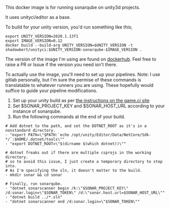 This docker image is for running sonarqube on unity3d projects.

It uses unityci/editor as a base.

To build for your unity version, you'd run something like this;

    export UNITY_VERSION=2020.1.13f1
    export IMAGE_VERSION=0.12
    docker build --build-arg UNITY_VERSION=$UNITY_VERSION -t shadowbert/unityci:$UNITY_VERSION-sonarqube-$IMAGE_VERSION .

The version of the image I'm using are found on [dockerhub](https://hub.docker.com/repository/docker/shadowbert/unityci).
Feel free to raise a PR or Issue if the version you need isn't there.

To actually use the image, you'll need to set up your pipelines.
Note: I use gitlab personally, but I'm sure the permise of these commands is translatable to whatever runners you are using. These hopefully would suffice to guide your pipeline modifications.

1. Set up your unity build as per [the instructions on the game.ci site](https://game.ci/docs/gitlab/getting-started)
2. Set $SONAR_PROJECT_KEY and $SONAR_HOST_URL according to your instance of sonarqube.
3. Run the following commands at the end of your build.

```
# Add dotnet to the path, and set the DOTNET_ROOT as it's in a nonstandard directory.
- "export PATH=\"$PATH:`echo /opt/unity/Editor/Data/NetCore/Sdk-*/`:$HOME/.dotnet/tools\""
- "export DOTNET_ROOT=\"$(dirname $(which dotnet))\""

# dotnet freaks out if there are multiple csprojs in the working directory.
# so to avoid this issue, I just create a temporary directory to step into.
# As I'm specifying the sln, it doesn't matter to the build.
- mkdir sonar && cd sonar

# Finally, run sonarqube.
- "dotnet sonarscanner begin /k:\"$SONAR_PROJECT_KEY\" /d:sonar.login=\"$SONAR_TOKEN\" /d:\"sonar.host.url=$SONAR_HOST_URL\""
- "dotnet build ../*.sln"
- "dotnet sonarscanner end /d:sonar.login=\"$SONAR_TOKEN\""
```
